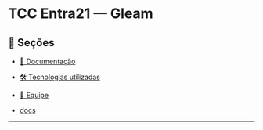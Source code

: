# TCC Entra21 — Gleam

## 📑 Seções

- [📄 Documentação](documentacao.md)
- [🛠️ Tecnologias utilizadas](tecnologias.md)
- [👥 Equipe](equipe.md)

- [docs](https://docs.google.com/document/d/17jz0KutD5hUgZKcwFxBB-38J02TAOlgClaujCd9vMAA/edit?usp=sharing)

---
